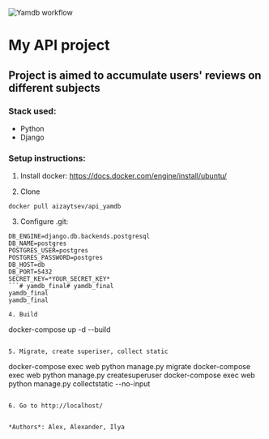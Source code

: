 ![Yamdb workflow](https://github.com/ai-zaytsev/yamdb_final/actions/workflows/yamdb_workflow.yml/badge.svg)

# My API project
## Project is aimed to accumulate users' reviews on different subjects
### Stack used: 
- Python
- Django

### Setup instructions:
1. Install docker: https://docs.docker.com/engine/install/ubuntu/

2. Clone 
```
docker pull aizaytsev/api_yamdb
```

3. Configure .git:
```
DB_ENGINE=django.db.backends.postgresql
DB_NAME=postgres
POSTGRES_USER=postgres
POSTGRES_PASSWORD=postgres
DB_HOST=db
DB_PORT=5432
SECRET_KEY=*YOUR_SECRET_KEY*
```# yamdb_final# yamdb_final
yamdb_final
yamdb_final

4. Build
```
docker-compose up -d --build
```

5. Migrate, create superiser, collect static
```
docker-compose exec web python manage.py migrate
docker-compose exec web python manage.py createsuperuser
docker-compose exec web python manage.py collectstatic --no-input
```

6. Go to http://localhost/


*Authors*: Alex, Alexander, Ilya 

